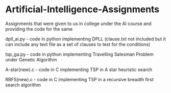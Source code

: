 # Artificial-Intelligence-Assignments
Assignments that were given to us in college under the AI course and providing the code for the same

dpll_ai.py - code in python implementing DPLL (clause.txt not included but it can include any text file as a set of clauses to test for the conditions)

tsp_ga.py - code in python implementing Travelling Salesman Problem under Genetic Algorithm

A-star(new).c - code in C implementing TSP in A star heuristic search

RBFS(new).c - code in C implementing TSP in a recursive breadth first search algorithm
